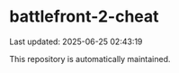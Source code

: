 # battlefront-2-cheat

Last updated: 2025-06-25 02:43:19

This repository is automatically maintained.
